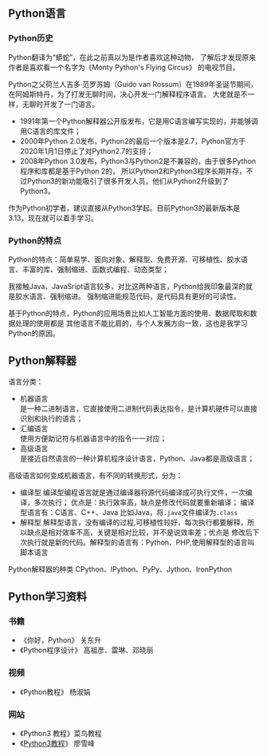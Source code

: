 ## Python语言
### Python历史
Python翻译为“蟒蛇”，在此之前真以为是作者喜欢这种动物，
了解后才发现原来作者是喜欢看一个名字为《Monty Python's Flying Circus》 的电视节目。

Python之父荷兰人吉多·范罗苏姆（Guido van Rossum）在1989年圣诞节期间，
在阿姆斯特丹，为了打发无聊时间，决心开发一门解释程序语言。
大佬就是不一样，无聊时开发了一门语言。

- 1991年第一个Python解释器公开版发布，它是用C语言编写实现的，并能够调用C语言的库文件；
- 2000年Python 2.0发布，Python2的最后一个版本是2.7，Python官方于2020年1月1日停止了对Python2.7的支持；
- 2008年Python 3.0发布，Python3与Python2是不兼容的，由于很多Python程序和库都是基于Python 2的，
所以Python2和Python3程序长期并存，不过Python3的新功能吸引了很多开发人员，他们从Python2升级到了
Python3。

作为Python初学者，建议直接从Python3学起。目前Python3的最新版本是3.13，现在就可以着手学习。

### Python的特点
Python的特点：简单易学、面向对象、解释型、免费开源、可移植性、胶水语言、丰富的库、强制缩进、函数式编程、动态类型；

我接触Java、JavaSript语言较多，对比这两种语言，Python给我印象最深的就是胶水语言、强制缩进。
强制缩进能规范代码，是代码具有更好的可读性。

基于Python的特点，Python的应用场景比如人工智能方面的使用、数据爬取和数据处理的使用都是
其他语言不能比肩的，与个人发展方向一致，这也是我学习Python的原因。
## Python解释器
语言分类：
- 机器语言  
是一种二进制语言，它直接使用二进制代码表达指令，是计算机硬件可以直接识别和执行的语言；
- 汇编语言  
使用方便助记符与机器语言中的指令一一对应；
- 高级语言  
是接近自然语言的一种计算机程序设计语言，Python、Java都是高级语言；

高级语言如何变成机器语言，有不同的转换形式，分为：
- 编译型
编译型编程语言就是通过编译器将源代码编译成可执行文件，一次编译，多次执行；
优点是：执行效率高，缺点是修改代码就要重新编译；
编译型语言有：C语言、C++、Java
比如Java，将`.java`文件编译为`.class`
- 解释型
解释型语言，没有编译的过程,可移植性较好，每次执行都要解释，所以缺点是相对效率不高，关键是相对比较，并不是说效率差；优点是
修改后下次执行就是新的代码。解释型的语言有：Python、PHP,使用解释型的语言叫脚本语言

Python解释器的种类
CPython、IPython、PyPy、Jython、IronPython
## Python学习资料
### 书籍
- 《你好，Python》 关东升
- 《Python程序设计》 高祖彦、雷琳、邓晓丽

### 视频
- 《Python教程》 杨淑娟

### 网站
- 《Python3 教程》菜鸟教程
- 《[Python3教程](https://liaoxuefeng.com/books/python/introduction/index.html)》 廖雪峰


